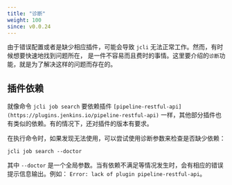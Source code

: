 ```yaml
---
title: "诊断"
weight: 100
since: v0.0.24
---
```


由于错误配置或者是缺少相应插件，可能会导致 `jcli` 无法正常工作。然而，有时候想要快速地找到问题所在，
是一件不容易而且费时的事情。这里要介绍的`诊断`功能，就是为了解决这样的问题而存在的。

## 插件依赖

就像命令 `jcli job search` 要依赖插件 `[pipeline-restful-api](https://plugins.jenkins.io/pipeline-restful-api)` 一样，其他部分插件也有类似的依赖。有的情况下，还对插件的版本有要求。

在执行命令时，如果发现无法使用，可以尝试使用诊断参数来检查是否缺少依赖：

`jcli job search --doctor`

其中 `--doctor` 是一个全局参数。当有依赖不满足等情况发生时，会有相应的错误提示信息输出。例如：
`Error: lack of plugin pipeline-restful-api`。
